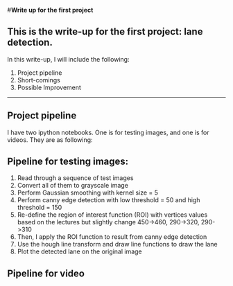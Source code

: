 #**Write up for the first project** 
## This is the write-up for the first project: lane detection. 

In this write-up, I will include the following:
  1. Project pipeline
  2. Short-comings
  3. Possible Improvement
----  
 ## Project pipeline
 I have two ipython notebooks. One is for testing images, and one is for videos. They are as following:
  ## Pipeline for testing images:
  1. Read through a sequence of test images
  2. Convert all of them to grayscale image
  3. Perform Gaussian smoothing with kernel size = 5
  4. Perform canny edge detection with low threshold = 50 and high threshold = 150
  5. Re-define the region of interest function (ROI) with vertices values based on the lectures but slightly change 450->460, 290->320, 290->310
  6. Then, I apply the ROI function to result from canny edge detection
  7. Use the hough line transform and draw line functions to draw the lane 
  8. Plot the detected lane on the original image
## Pipeline for video 

